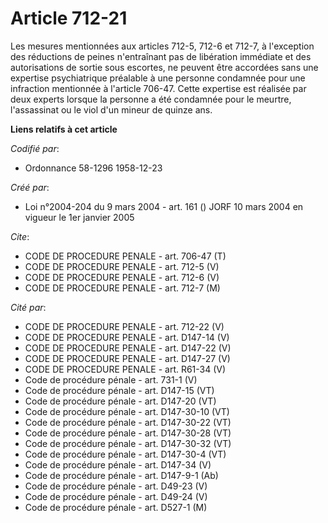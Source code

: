 # Article 712-21

Les mesures mentionnées aux articles 712-5, 712-6 et 712-7, à l'exception des réductions de peines n'entraînant pas de
libération immédiate et des autorisations de sortie sous escortes, ne peuvent être accordées sans une expertise psychiatrique
préalable à une personne condamnée pour une infraction mentionnée à l'article 706-47. Cette expertise est réalisée par deux
experts lorsque la personne a été condamnée pour le meurtre, l'assassinat ou le viol d'un mineur de quinze ans.

**Liens relatifs à cet article**

_Codifié par_:

  - Ordonnance 58-1296 1958-12-23

_Créé par_:

  - Loi n°2004-204 du 9 mars 2004 - art. 161 () JORF 10 mars 2004 en vigueur le 1er janvier 2005

_Cite_:

  - CODE DE PROCEDURE PENALE - art. 706-47 (T)
  - CODE DE PROCEDURE PENALE - art. 712-5 (V)
  - CODE DE PROCEDURE PENALE - art. 712-6 (V)
  - CODE DE PROCEDURE PENALE - art. 712-7 (M)

_Cité par_:

  - CODE DE PROCEDURE PENALE - art. 712-22 (V)
  - CODE DE PROCEDURE PENALE - art. D147-14 (V)
  - CODE DE PROCEDURE PENALE - art. D147-22 (V)
  - CODE DE PROCEDURE PENALE - art. D147-27 (V)
  - CODE DE PROCEDURE PENALE - art. R61-34 (V)
  - Code de procédure pénale - art. 731-1 (V)
  - Code de procédure pénale - art. D147-15 (VT)
  - Code de procédure pénale - art. D147-20 (VT)
  - Code de procédure pénale - art. D147-30-10 (VT)
  - Code de procédure pénale - art. D147-30-22 (VT)
  - Code de procédure pénale - art. D147-30-28 (VT)
  - Code de procédure pénale - art. D147-30-32 (VT)
  - Code de procédure pénale - art. D147-30-4 (VT)
  - Code de procédure pénale - art. D147-34 (V)
  - Code de procédure pénale - art. D147-9-1 (Ab)
  - Code de procédure pénale - art. D49-23 (V)
  - Code de procédure pénale - art. D49-24 (V)
  - Code de procédure pénale - art. D527-1 (M)
